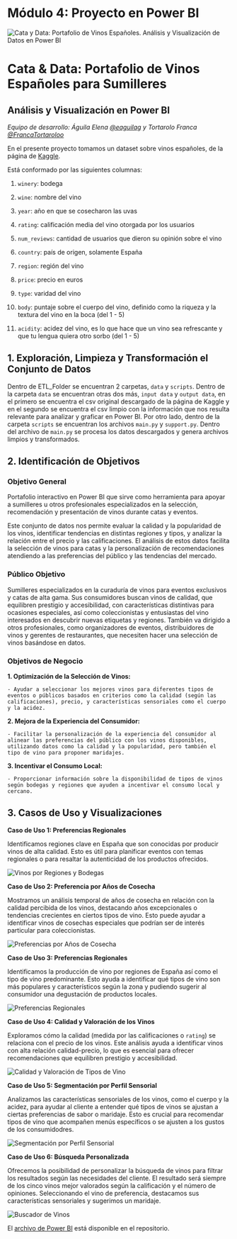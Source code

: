 # Módulo 4: Proyecto en Power BI

![Cata y Data: Portafolio de Vinos Españoles. Análisis y Visualización de Datos en Power BI](https://github.com/eaguilag/modulo4-powerbi-pairprogramming/tree/main/assets/header-cata-data.jpg)

# Cata & Data: Portafolio de Vinos Españoles para Sumilleres
## Análisis y Visualización en Power BI
*Equipo de desarrollo: Águila Elena [@eaguilag](https://github.com/eaguilag) y Tortarolo Franca [@FrancaTortaroloo](https://github.com/FrancaTortaroloo)*

En el presente proyecto tomamos un dataset sobre vinos españoles, de la página de [Kaggle](https://www.kaggle.com/datasets/fedesoriano/spanish-wine-quality-dataset).

Está conformado por las siguientes columnas: 

1. `winery`: bodega

2. `wine`: nombre del vino

3. `year`: año en que se cosecharon las uvas

4. `rating`: calificación media del vino otorgada por los usuarios

4. `num_reviews`: cantidad de usuarios que dieron su opinión sobre el vino

5. `country`: país de origen, solamente España

6. `region`: región del vino

7. `price`: precio en euros

8. `type`: varidad del vino

9. `body`: puntaje sobre el cuerpo del vino, definido como la riqueza y la textura del vino en la boca (del 1 - 5)

10. `acidity`: acidez del vino, es lo que hace que un vino sea refrescante y que tu lengua quiera otro sorbo (del 1 - 5)


## **1. Exploración, Limpieza y Transformación el Conjunto de Datos**

Dentro de ETL_Folder se encuentran 2 carpetas, `data` y `scripts`. Dentro de la carpeta `data` se encuentran otras dos más, `input data` y `output data`, en el primero se encuentra el csv original descargado de la página de Kaggle y en el segundo se encuentra el csv limpio con la información que nos resulta relevante para analizar y graficar en Power BI. Por otro lado, dentro de la carpeta `scripts` se encuentran los archivos `main.py` y `support.py`. Dentro del archivo de `main.py` se procesa los datos descargados y genera archivos limpios y transformados.


## **2. Identificación de Objetivos**

### Objetivo General

Portafolio interactivo en Power BI que sirve como herramienta para apoyar a sumilleres u otros profesionales especializados en la selección, recomendación y presentación de vinos durante catas y eventos.

Este conjunto de datos nos permite evaluar la calidad y la popularidad de los vinos, identificar tendencias en distintas regiones y tipos, y analizar la relación entre el precio y las calificaciones. El análisis de estos datos facilita la selección de vinos para catas y la personalización de recomendaciones atendiendo a las preferencias del público y las tendencias del mercado.

### Público Objetivo

Sumilleres especializados en la curaduría de vinos para eventos exclusivos y catas de alta gama. Sus consumidores buscan vinos de calidad, que equilibren 
prestigio y accesibilidad, con características distintivas para ocasiones especiales, así como coleccionistas y entusiastas del vino interesados en descubrir nuevas etiquetas y regiones. También va dirigido a otros profesionales, como organizadores de eventos, distribuidores de vinos y gerentes de restaurantes, que necesiten hacer una selección de vinos basándose en datos.

### Objetivos de Negocio

**1. Optimización de la Selección de Vinos:**

    - Ayudar a seleccionar los mejores vinos para diferentes tipos de eventos o públicos basados en criterios como la calidad (según las calificaciones), precio, y características sensoriales como el cuerpo y la acidez.

**2. Mejora de la Experiencia del Consumidor:**

    - Facilitar la personalización de la experiencia del consumidor al alinear las preferencias del público con los vinos disponibles, utilizando datos como la calidad y la popularidad, pero también el tipo de vino para proponer maridajes.

**3. Incentivar el Consumo Local:**

    - Proporcionar información sobre la disponibilidad de tipos de vinos según bodegas y regiones que ayuden a incentivar el consumo local y cercano.


## **3. Casos de Uso y Visualizaciones**

**Caso de Uso 1:  Preferencias Regionales**

Identificamos regiones clave en España que son conocidas por producir vinos de alta calidad. Esto es útil para planificar eventos con temas regionales o para resaltar la autenticidad de los productos ofrecidos.

![Vinos por Regiones y Bodegas](https://github.com/eaguilag/modulo4-powerbi-pairprogramming/tree/main/assets/1-vinos-regiones-bodegas.jpg)

**Caso de Uso 2: Preferencia por Años de Cosecha**

Mostramos un análisis temporal de años de cosecha en relación con la calidad percibida de los vinos, destacando años excepcionales o tendencias crecientes en ciertos tipos de vino. Esto puede ayudar a identificar vinos de cosechas especiales que podrían ser de interés particular para coleccionistas.

![Preferencias por Años de Cosecha](https://github.com/eaguilag/modulo4-powerbi-pairprogramming/tree/main/assets/2-rating-anio.jpg)


**Caso de Uso 3:  Preferencias Regionales**

Identificamos la producción de vino por regiones de España así como el tipo de vino predominante. Esto ayuda a identificar qué tipos de vino son más populares y característicos según la zona y pudiendo sugerir al consumidor una degustación de productos locales.

![Preferencias Regionales](https://github.com/eaguilag/modulo4-powerbi-pairprogramming/tree/main/assets/3-vinos-region.jpg)

**Caso de Uso 4: Calidad y Valoración de los Vinos**

Exploramos cómo la calidad (medida por las calificaciones o `rating`) se relaciona con el precio de los vinos. Este análisis ayuda a identificar vinos con alta relación calidad-precio, lo que es esencial para ofrecer recomendaciones que equilibren prestigio y accesibilidad.

![Calidad y Valoración de Tipos de Vino](https://github.com/eaguilag/modulo4-powerbi-pairprogramming/tree/main/assets/4-precio-rating-tipo.jpg)

**Caso de Uso 5: Segmentación por Perfil Sensorial**

Analizamos las características sensoriales de los vinos, como el cuerpo y la acidez, para ayudar al cliente a entender qué tipos de vinos se ajustan a ciertas preferencias de sabor o maridaje. Esto es crucial para recomendar tipos de vino que acompañen menús específicos o se ajusten a los gustos de los consumidodres.

![Segmentación por Perfil Sensorial](https://github.com/eaguilag/modulo4-powerbi-pairprogramming/tree/main/assets/5-acidez-cuerpo-tipo.jpg)

**Caso de Uso 6: Búsqueda Personalizada**

Ofrecemos la posibilidad de personalizar la búsqueda de vinos para filtrar los resultados según las necesidades del cliente. El resultado será siempre de los cinco vinos mejor valorados según la calificación y el número de opiniones. Seleccionando el vino de preferencia, destacamos sus características sensoriales y sugerimos un maridaje.

![Buscador de Vinos](https://github.com/eaguilag/modulo4-powerbi-pairprogramming/tree/main/assets/6-buscador.gif)


El [archivo de Power BI](https://github.com/eaguilag/modulo4-powerbi-pairprogramming/blob/main/dashboard_spanish_wines.pbix) está disponible en el repositorio.